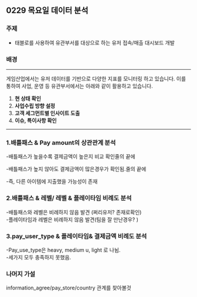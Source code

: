 

## 0229 목요일 데이터 분석

### 주제
- 태블로를 사용하여 유관부서를 대상으로 하는 유저 접속/매출 대시보드 개발

### 배경
---
게임산업에서는 유저 데이터를 기반으로 다양한 지표를 모니터링 하고 있습니다.
이를 통하여 사업, 운영 등 유관부서에서는 아래와 같이 활용하고 있습니다.

1.  **현 상태 확인**
2.  **사업수립 방향 설정** 
3. **고객 세그먼트별 인사이트 도출**
4. **이슈, 특이사항 확인**

---
### 1.배틀패스 & Pay amount의 상관관계 분석
-배틀패스가 높을수록 결제금액이 높은지 비교 확인줄의 끝에 <br> 

 -배틀패스가 높지 않아도 결제금액이 많은경우가 확인됨.줄의 끝에 <br>

-즉, 다른 아이템에 지출했을 가능성이 존재


### 2.배틀패스 & 레벨/ 레벨 & 플레이타임 비례도 분석
-배틀패스와 레벨은 비례하지 않음 발견 (쩌리유저? 존재로확인)<br>
-플레이타임과 레벨은 비례하지 않음 발견(팀을 잘 만난경우? )

### 3.pay_user_type & 플레이타임& 결제금액 비례도 분석
-Pay_use_type은 heavy, medium u, light 로 나뉨.<br>
-세가지 모두 충족하지 못했음.

### 나머지 가설
information_agree/pay_store/country 관계를 찾아볼것
